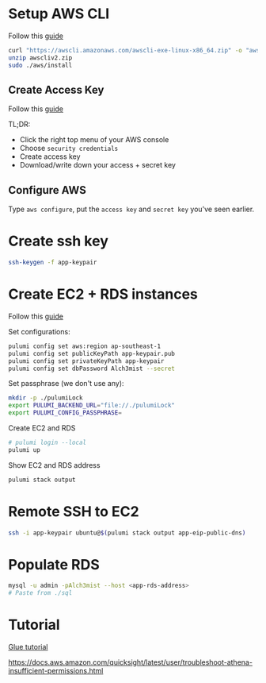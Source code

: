 # Setup AWS CLI

Follow this [guide](https://www.pulumi.com/registry/packages/aws/installation-configuration/)

```bash
curl "https://awscli.amazonaws.com/awscli-exe-linux-x86_64.zip" -o "awscliv2.zip"
unzip awscliv2.zip
sudo ./aws/install
```

## Create Access Key

Follow this [guide](https://docs.aws.amazon.com/general/latest/gr/aws-sec-cred-types.html#access-keys-and-secret-access-keys)

TL;DR:

- Click the right top menu of your AWS console
- Choose `security credentials`
- Create access key
- Download/write down your access + secret key

## Configure AWS

Type `aws configure`, put the `access key` and `secret key` you've seen earlier.

# Create ssh key

```bash
ssh-keygen -f app-keypair
```

# Create EC2 + RDS instances

Follow this [guide](https://www.pulumi.com/blog/deploy-wordpress-aws-pulumi-ansible/)

Set configurations:

```bash
pulumi config set aws:region ap-southeast-1
pulumi config set publicKeyPath app-keypair.pub
pulumi config set privateKeyPath app-keypair
pulumi config set dbPassword Alch3mist --secret
```

Set passphrase (we don't use any):

```bash
mkdir -p ./pulumiLock
export PULUMI_BACKEND_URL="file://./pulumiLock"
export PULUMI_CONFIG_PASSPHRASE=
```

Create EC2 and RDS

```bash
# pulumi login --local
pulumi up
```

Show EC2 and RDS address

```bash
pulumi stack output
```

# Remote SSH to EC2

```bash
ssh -i app-keypair ubuntu@$(pulumi stack output app-eip-public-dns)
```

# Populate RDS

```bash
mysql -u admin -pAlch3mist --host <app-rds-address>
# Paste from ./sql
```

# Tutorial

[Glue tutorial](https://aws.amazon.com/blogs/big-data/data-preparation-using-an-amazon-rds-for-mysql-database-with-aws-glue-databrew/)

https://docs.aws.amazon.com/quicksight/latest/user/troubleshoot-athena-insufficient-permissions.html